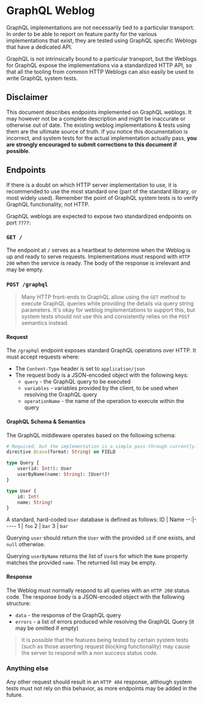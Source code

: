 # GraphQL Weblog

GraphQL implementations are not necessarily tied to a particular transport. In order to be able to report on feature
parity for the various implementations that exist, they are tested using GraphQL specific Weblogs that have a dedicated
API.

GraphQL is not intrinsically bound to a particular transport, but the Weblogs for GraphQL expose the implementations via
a standardized HTTP API, so that all the tooling from common HTTP Weblogs can also easily be used to write GraphQL
system tests.

## Disclaimer

This document describes endpoints implemented on GraphQL weblogs. It may however not be a complete description and might
be inaccurate or otherwise out of date. The existing weblog implementations & tests using them are the ultimate source
of truth. If you notice this documentation is incorrect, and system tests for the actual implementation actually pass,
**you are strongly encouraged to submit corrections to this document if possible**.

## Endpoints

If there is a doubt on which HTTP server implementation to use, it is recommended to use the most standard one (part of
the standard library, or most widely used). Remember the point of GraphQL system tests is to verify GraphQL
functionality, not HTTP.

GraphQL weblogs are expected to expose two standardized endpoints on port `7777`:

### `GET /`

The endpoint at `/` serves as a heartbeat to determine when the Weblog is up and ready to serve requests.
Implementations must respond with `HTTP 200` when the service is ready. The body of the response is irrelevant and may
be empty.

### `POST /graphql`

> Many HTTP front-ends to GraphQL allow using the `GET` method to execute GraphQL queries while providing the details
> via query string parameters. It's okay for weblog implementations to support this, but system tests should not use
> this and consistently relies on the `POST` semantics instead.

#### Request

The `/graphql` endpoint exposes standard GraphQL operations over HTTP. It must accept requests where:

- The `Content-Type` header is set to `application/json`
- The request body is a JSON-encoded object with the following keys:
  - `query` - the GraphQL query to be executed
  - `variables` - variables provided by the client, to be used when resolving the GraphQL query
  - `operationName` - the name of the operation to execute within the query

#### GraphQL Schema & Semantics

The GraphQL middleware operates based on the following schema:

```graphql
# Required, but the implementation is a simple pass-through currently.
directive @case(format: String) on FIELD

type Query {
	user(id: Int!): User
	userByName(name: String): [User!]!
}

type User {
	id: Int!
	name: String!
}
```

A standard, hard-coded `User` database is defined as follows:
ID | Name
--:|-----
1  | `foo`
2  | `bar`
3  | `bar`

Querying `user` should return the `User` with the provided `id` if one exists, and `null` otherwise.

Querying `userByName` returns the list of `User`s for which the `Name` property matches the provided `name`. The
returned list may be empty.

#### Response

The Weblog must normally respond to all queries with an `HTTP 200` status code. The response body is a JSON-encoded
object with the following structure:
- `data` - the response of the GraphQL query
- `errors` - a list of errors produced while resolving the GraphQL Query (it may be omitted if empty)

> It is possible that the features being tested by certain system tests (such as those asserting request blocking
> functionality) may cause the server to respond with a non success status code.

### Anything else

Any other request should result in an `HTTP 404` response, although system tests must not rely on this behavior, as more
endpoints may be added in the future.
